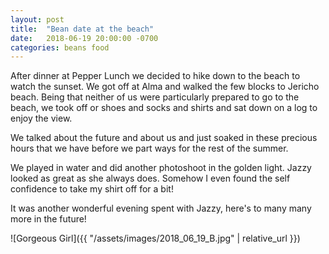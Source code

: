 ```yaml
---
layout: post
title:  "Bean date at the beach"
date:   2018-06-19 20:00:00 -0700
categories: beans food
---
```


After dinner at Pepper Lunch we decided to hike down to the beach to watch the sunset.
We got off at Alma and walked the few blocks to Jericho beach. Being that neither
of us were particularly prepared to go to the beach, we took off or shoes and socks
and shirts and sat down on a log to enjoy the view.

We talked about the future and about us and just soaked in these precious hours that we
have before we part ways for the rest of the summer.

We played in water and did another photoshoot in the golden light. Jazzy looked as great
as she always does. Somehow I even found the self confidence to take my shirt off for
a bit!

It was another wonderful evening spent with Jazzy, here's to many many more in
the future!

![Gorgeous Girl]({{ "/assets/images/2018_06_19_B.jpg" | relative_url }})